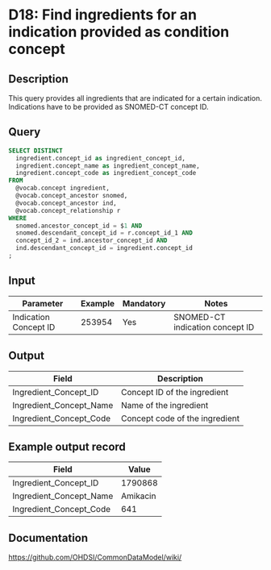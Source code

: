 <!---
Group:drug
Name:D18 Find ingredients for an indication provided as condition concept
Author:Patrick Ryan
CDM Version: 5.3
-->

# D18: Find ingredients for an indication provided as condition concept

## Description
This query provides all ingredients that are indicated for a certain indication. Indications have to be provided as SNOMED-CT concept ID.

## Query
```sql
SELECT DISTINCT
  ingredient.concept_id as ingredient_concept_id,
  ingredient.concept_name as ingredient_concept_name,
  ingredient.concept_code as ingredient_concept_code
FROM
  @vocab.concept ingredient,
  @vocab.concept_ancestor snomed,
  @vocab.concept_ancestor ind,
  @vocab.concept_relationship r
WHERE
  snomed.ancestor_concept_id = $1 AND
  snomed.descendant_concept_id = r.concept_id_1 AND
  concept_id_2 = ind.ancestor_concept_id AND
  ind.descendant_concept_id = ingredient.concept_id
;
```

## Input

|  Parameter |  Example |  Mandatory |  Notes |
| --- | --- | --- | --- |
|  Indication Concept ID |  253954 |  Yes | SNOMED-CT indication concept ID |

## Output

|  Field |  Description |
| --- | --- |
|  Ingredient_Concept_ID |  Concept ID of the ingredient |
|  Ingredient_Concept_Name |  Name of the ingredient |
|  Ingredient_Concept_Code |  Concept code of the ingredient |

## Example output record

| Field |  Value |
| --- | --- |
|  Ingredient_Concept_ID |  1790868 |
|  Ingredient_Concept_Name |  Amikacin |
|  Ingredient_Concept_Code |  641 |

## Documentation
https://github.com/OHDSI/CommonDataModel/wiki/
